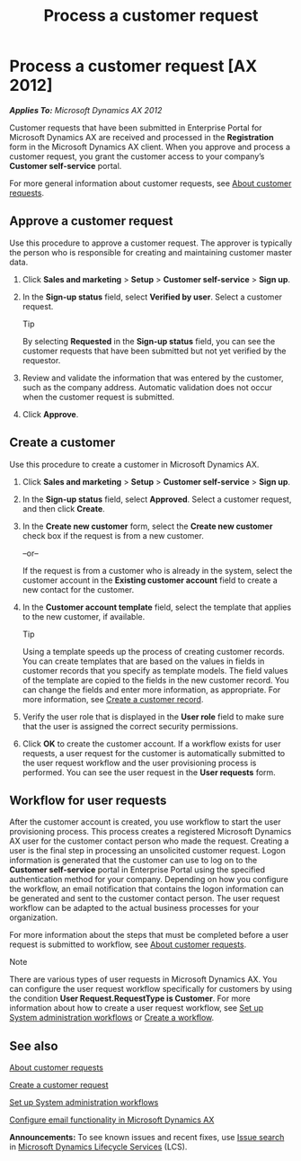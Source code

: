 ﻿---
title: Process a customer request
TOCTitle: Process a customer request
ms:assetid: 7ed75e06-a39e-477f-8f05-bcbe54a8afc5
ms:mtpsurl: https://technet.microsoft.com/en-us/library/Dn237263(v=AX.60)
ms:contentKeyID: 54273730
ms.date: 04/18/2014
mtps_version: v=AX.60
f1_keywords:
- request
- customer request
- customer requests
- sign up
- signup
---

# Process a customer request [AX 2012]


_**Applies To:** Microsoft Dynamics AX 2012_

Customer requests that have been submitted in Enterprise Portal for Microsoft Dynamics AX are received and processed in the **Registration** form in the Microsoft Dynamics AX client. When you approve and process a customer request, you grant the customer access to your company’s **Customer self-service** portal.

For more general information about customer requests, see [About customer requests](about-customer-requests.md).

## Approve a customer request

Use this procedure to approve a customer request. The approver is typically the person who is responsible for creating and maintaining customer master data.

1.  Click **Sales and marketing** \> **Setup** \> **Customer self-service** \> **Sign up**.

2.  In the **Sign-up status** field, select **Verified by user**. Select a customer request.
    

    > [!TIP]
    > <P>By selecting <STRONG>Requested</STRONG> in the <STRONG>Sign-up status</STRONG> field, you can see the customer requests that have been submitted but not yet verified by the requestor.</P>



3.  Review and validate the information that was entered by the customer, such as the company address. Automatic validation does not occur when the customer request is submitted.

4.  Click **Approve**.

## Create a customer

Use this procedure to create a customer in Microsoft Dynamics AX.

1.  Click **Sales and marketing** \> **Setup** \> **Customer self-service** \> **Sign up**.

2.  In the **Sign-up status** field, select **Approved**. Select a customer request, and then click **Create**.

3.  In the **Create new customer** form, select the **Create new customer** check box if the request is from a new customer.
    
    –or–
    
    If the request is from a customer who is already in the system, select the customer account in the **Existing customer account** field to create a new contact for the customer.

4.  In the **Customer account template** field, select the template that applies to the new customer, if available.
    

    > [!TIP]
    > <P>Using a template speeds up the process of creating customer records. You can create templates that are based on the values in fields in customer records that you specify as template models. The field values of the template are copied to the fields in the new customer record. You can change the fields and enter more information, as appropriate. For more information, see <A href="create-a-customer-record.md">Create a customer record</A>.</P>



5.  Verify the user role that is displayed in the **User role** field to make sure that the user is assigned the correct security permissions.

6.  Click **OK** to create the customer account. If a workflow exists for user requests, a user request for the customer is automatically submitted to the user request workflow and the user provisioning process is performed. You can see the user request in the **User requests** form.

## Workflow for user requests

After the customer account is created, you use workflow to start the user provisioning process. This process creates a registered Microsoft Dynamics AX user for the customer contact person who made the request. Creating a user is the final step in processing an unsolicited customer request. Logon information is generated that the customer can use to log on to the **Customer self-service** portal in Enterprise Portal using the specified authentication method for your company. Depending on how you configure the workflow, an email notification that contains the logon information can be generated and sent to the customer contact person. The user request workflow can be adapted to the actual business processes for your organization.

For more information about the steps that must be completed before a user request is submitted to workflow, see [About customer requests](about-customer-requests.md).


> [!NOTE]
> <P>There are various types of user requests in Microsoft Dynamics AX. You can configure the user request workflow specifically for customers by using the condition <STRONG>User Request.RequestType is Customer</STRONG>. For more information about how to create a user request workflow, see <A href="set-up-system-administration-workflows.md">Set up System administration workflows</A> or <A href="create-a-workflow.md">Create a workflow</A>.</P>



## See also

[About customer requests](about-customer-requests.md)

[Create a customer request](create-a-customer-request.md)

[Set up System administration workflows](set-up-system-administration-workflows.md)

[Configure email functionality in Microsoft Dynamics AX](configure-email-functionality-in-microsoft-dynamics-ax.md)

  
**Announcements:** To see known issues and recent fixes, use [Issue search](http://go.microsoft.com/fwlink/?linkid=389258) in [Microsoft Dynamics Lifecycle Services](http://go.microsoft.com/fwlink/?linkid=306505) (LCS).

